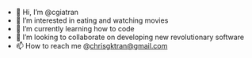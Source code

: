 - 👋 Hi, I’m @cgiatran
- 👀 I’m interested in eating and watching movies
- 🌱 I’m currently learning how to code
- 💞️ I’m looking to collaborate on developing new revolutionary software
- 📫 How to reach me @chrisgktran@gmail.com

<!---
cgiatran/cgiatran is a ✨ special ✨ repository because its `README.md` (this file) appears on your GitHub profile.
You can click the Preview link to take a look at your changes.
--->
